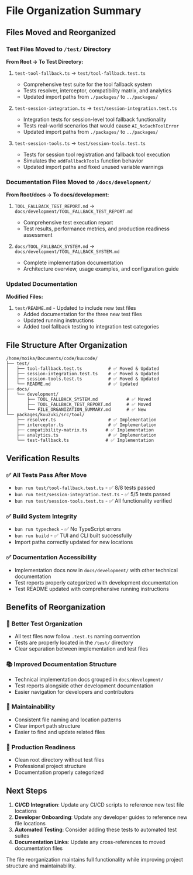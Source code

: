 # File Organization Summary

## Files Moved and Reorganized

### Test Files Moved to `/test/` Directory

**From Root → To Test Directory:**

1. `test-tool-fallback.ts` → `test/tool-fallback.test.ts`

   - Comprehensive test suite for the tool fallback system
   - Tests resolver, interceptor, compatibility matrix, and analytics
   - Updated import paths from `./packages/` to `../packages/`

2. `test-session-integration.ts` → `test/session-integration.test.ts`

   - Integration tests for session-level tool fallback functionality
   - Tests real-world scenarios that would cause `AI_NoSuchToolError`
   - Updated import paths from `./packages/` to `../packages/`

3. `test-session-tools.ts` → `test/session-tools.test.ts`
   - Tests for session tool registration and fallback tool execution
   - Simulates the `addFallbackTools` function behavior
   - Updated import paths and fixed unused variable warnings

### Documentation Files Moved to `/docs/development/`

**From Root/docs → To docs/development:**

1. `TOOL_FALLBACK_TEST_REPORT.md` → `docs/development/TOOL_FALLBACK_TEST_REPORT.md`

   - Comprehensive test execution report
   - Test results, performance metrics, and production readiness assessment

2. `docs/TOOL_FALLBACK_SYSTEM.md` → `docs/development/TOOL_FALLBACK_SYSTEM.md`
   - Complete implementation documentation
   - Architecture overview, usage examples, and configuration guide

### Updated Documentation

**Modified Files:**

1. `test/README.md` - Updated to include new test files
   - Added documentation for the three new test files
   - Updated running instructions
   - Added tool fallback testing to integration test categories

## File Structure After Organization

```
/home/moika/Documents/code/kuucode/
├── test/
│   ├── tool-fallback.test.ts          # ✅ Moved & Updated
│   ├── session-integration.test.ts    # ✅ Moved & Updated
│   ├── session-tools.test.ts          # ✅ Moved & Updated
│   └── README.md                      # ✅ Updated
├── docs/
│   └── development/
│       ├── TOOL_FALLBACK_SYSTEM.md           # ✅ Moved
│       ├── TOOL_FALLBACK_TEST_REPORT.md      # ✅ Moved
│       └── FILE_ORGANIZATION_SUMMARY.md      # ✅ New
└── packages/kuuzuki/src/tool/
    ├── resolver.ts                    # ✅ Implementation
    ├── interceptor.ts                 # ✅ Implementation
    ├── compatibility-matrix.ts       # ✅ Implementation
    ├── analytics.ts                   # ✅ Implementation
    └── test-fallback.ts              # ✅ Implementation
```

## Verification Results

### ✅ All Tests Pass After Move

- `bun run test/tool-fallback.test.ts` - ✅ 8/8 tests passed
- `bun run test/session-integration.test.ts` - ✅ 5/5 tests passed
- `bun run test/session-tools.test.ts` - ✅ All functionality verified

### ✅ Build System Integrity

- `bun run typecheck` - ✅ No TypeScript errors
- `bun run build` - ✅ TUI and CLI built successfully
- Import paths correctly updated for new locations

### ✅ Documentation Accessibility

- Implementation docs now in `docs/development/` with other technical documentation
- Test reports properly categorized with development documentation
- Test README updated with comprehensive running instructions

## Benefits of Reorganization

### 🧪 **Better Test Organization**

- All test files now follow `.test.ts` naming convention
- Tests are properly located in the `/test/` directory
- Clear separation between implementation and test files

### 📚 **Improved Documentation Structure**

- Technical implementation docs grouped in `docs/development/`
- Test reports alongside other development documentation
- Easier navigation for developers and contributors

### 🔧 **Maintainability**

- Consistent file naming and location patterns
- Clear import path structure
- Easier to find and update related files

### 🚀 **Production Readiness**

- Clean root directory without test files
- Professional project structure
- Documentation properly categorized

## Next Steps

1. **CI/CD Integration**: Update any CI/CD scripts to reference new test file locations
2. **Developer Onboarding**: Update any developer guides to reference new file locations
3. **Automated Testing**: Consider adding these tests to automated test suites
4. **Documentation Links**: Update any cross-references to moved documentation files

The file reorganization maintains full functionality while improving project structure and maintainability.
